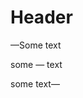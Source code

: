 # Header

—Some text
<!-- html -- comment -->

some — text

<!-- multiline --
    comment
-->

some text—
